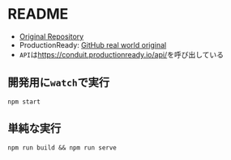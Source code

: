 # README

- [Original Repository](https://github.com/thitemple/real-world-fable)
- ProductionReady: [GitHub real world original](https://github.com/gothinkster/realworld/tree/main)
- `API`は<https://conduit.productionready.io/api/>を呼び出している

## 開発用に`watch`で実行

```shell
npm start
```

## 単純な実行

```shell
npm run build && npm run serve
```
